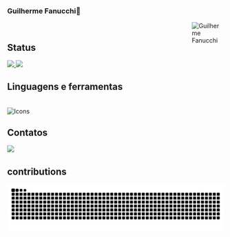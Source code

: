 ### Guilherme Fanucchi👋

<div>

<img align="right" height="75px" width="75px" alt="Guilherme Fanucchi" src="https://thumbs.dreamstime.com/b/hacker-cat-working-job-profession-illustration-generative-ai-274903061.jpg"/>

<div/>




<br>   
  
  ## Status
<div>
<a href="https://github.com/Guilherme-Fanucchi/github-readme-stats">
  <img height=150em src="https://github-readme-stats.vercel.app/api?username=Guilherme-Fanucchi&show_icons=true&theme=midnight-purple" />
</a>
<a href="https://github.com/Guilherme-Fanucchi/convoychat">
  <img height=150em length= 280em src="https://github-readme-stats.vercel.app/api/top-langs?username=Guilherme-Fanucchi&layout=compact&langs_count=8&theme=midnight-purple" />
</a>
</div>

## Linguagens e ferramentas
<div style="display: inline_block"><br>
<img alt="Icons" align="center" height="40" width="290" src="https://skillicons.dev/icons?i=vscode,py,java,git" />
  
  
</div>

##  Contatos
<div>
<a href="mailto:guilemosfa13@gmail.com"><img src="https://img.shields.io/badge/gmail-%23DD0031.svg?&style=for-the-badge&logo=gmail&logoColor=white"/></a>


</div>

## contributions
<div>
  
![snake gif](https://github.com/Guilherme-Fanucchi/Guilherme-Fanucchi/blob/output/github-contribution-grid-snake.svg)

</div>
